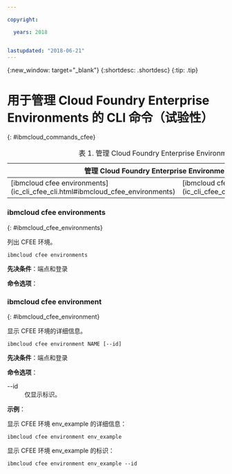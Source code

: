 ```yaml
---

copyright:

  years: 2018


lastupdated: "2018-06-21"
---
```


{:new_window: target="_blank"}
{:shortdesc: .shortdesc}
{:tip: .tip}

# 用于管理 Cloud Foundry Enterprise Environments 的 CLI 命令（试验性）
{: #ibmcloud_commands_cfee}

<table summary="管理 Cloud Foundry Enterprise Environments（试验性）">
<caption>表 1. 管理 Cloud Foundry Enterprise Environments（试验性）</caption>
 <thead>
 <th colspan="5">管理 Cloud Foundry Enterprise Environments（试验性）</th>
 </thead>
 <tbody>
 <tr>
 <td>[ibmcloud cfee environments](ic_cli_cfee_cli.html#ibmcloud_cfee_environments)</td>
 <td>[ibmcloud cfee environment](ic_cli_cfee_cli.html#ibmcloud_cfee_environment)</td>
 </tr>
 </tbody>
 </table>
 
 ### ibmcloud cfee environments
{: #ibmcloud_cfee_environments}

列出 CFEE 环境。

```
ibmcloud cfee environments
```

<strong>先决条件</strong>：端点和登录

<strong>命令选项</strong>：

### ibmcloud cfee environment
{: #ibmcloud_cfee_environment}

显示 CFEE 环境的详细信息。

```
ibmcloud cfee environment NAME [--id]
```

<strong>先决条件</strong>：端点和登录

<strong>命令选项</strong>：
  <dl>
   <dt>--id</dt>
   <dd>仅显示标识。</dd>
  </dl>

<strong>示例</strong>：

显示 CFEE 环境 env_example 的详细信息：

```
ibmcloud cfee environment env_example
```

显示 CFEE 环境 env_example 的标识：

```
ibmcloud cfee environment env_example --id
```
